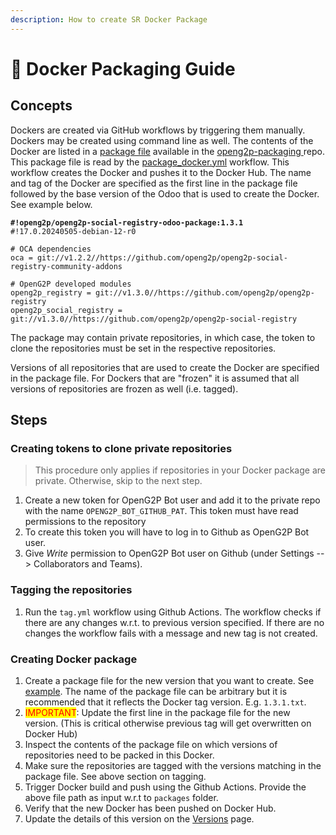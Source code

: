 ```yaml
---
description: How to create SR Docker Package
---
```


# 📘 Docker Packaging Guide

## Concepts

Dockers are created via GitHub workflows by triggering them manually. Dockers may be created using command line as well. The contents of the Docker are listed in a [package file](https://github.com/OpenG2P/openg2p-packaging/tree/main/packaging/packages/) available in the [openg2p-packaging ](https://github.com/OpenG2P/openg2p-packaging)repo. This package file is read by the [package\_docker.yml](https://github.com/OpenG2P/openg2p-packaging/blob/main/.github/workflows/package\_docker.yml) workflow. This workflow creates the Docker and pushes it to the Docker Hub.  The name and tag of the Docker are specified as the first line in the package file followed by the base version of the Odoo that is used to create the Docker. See example below.

<pre><code><strong>#!openg2p/openg2p-social-registry-odoo-package:1.3.1
</strong>#!17.0.20240505-debian-12-r0

# OCA dependencies
oca = git://v1.2.2//https://github.com/openg2p/openg2p-social-registry-community-addons

# OpenG2P developed modules
openg2p_registry = git://v1.3.0//https://github.com/openg2p/openg2p-registry
openg2p_social_registry = git://v1.3.0//https://github.com/openg2p/openg2p-social-registry
</code></pre>

The package may contain private repositories, in which case, the token to clone the repositories must be set in the respective repositories.

Versions of all repositories that are used to create the Docker are specified in the package file. For Dockers that are "frozen" it is assumed that all versions of repositories are frozen as well (i.e. tagged).&#x20;

## Steps

### Creating tokens to clone private repositories

> This procedure only applies if repositories in your Docker package are private. Otherwise, skip to the next step.

1. Create a new token for OpenG2P Bot user and add it to the private repo with the name `OPENG2P_BOT_GITHUB_PAT`. This token must have read permissions to the repository
2. To create this token you will have to log in to Github as OpenG2P Bot user.
3. Give _Write_ permission to OpenG2P Bot user on Github (under Settings --> Collaborators and Teams).

### Tagging the repositories

1. Run the `tag.yml` workflow using Github Actions.  The workflow checks if there are any changes w.r.t. to previous version specified. If there are no changes the workflow fails with a message and new tag is not created.

### Creating Docker package

1. Create a package file for the new version that you want to create.  See [example](https://github.com/OpenG2P/openg2p-packaging/blob/main/packaging/packages/social-registry/1.3.1.txt). The name of the package file can be arbitrary but it is recommended that it reflects the Docker tag version.  E.g. `1.3.1.txt`.
2. <mark style="color:red;">IMPORTANT</mark>: Update the first line in the package file for the new version.  (This is critical otherwise previous tag will get overwritten on Docker Hub)
3. Inspect the contents of the package file on which versions of repositories need to be packed in this Docker.
4. Make sure the repositories are tagged with the versions matching in the package file.  See above section on tagging.
5. Trigger Docker build and push using the Github Actions.  Provide the above file path as input w.r.t to `packages` folder.
6. Verify that the new Docker has been pushed on Docker Hub.
7. Update the details of this version on the [Versions](../versions.md) page.
